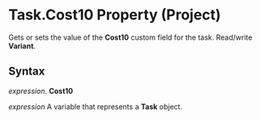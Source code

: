 
# Task.Cost10 Property (Project)

Gets or sets the value of the  **Cost10** custom field for the task. Read/write **Variant**.


## Syntax

 _expression_. **Cost10**

 _expression_ A variable that represents a **Task** object.

